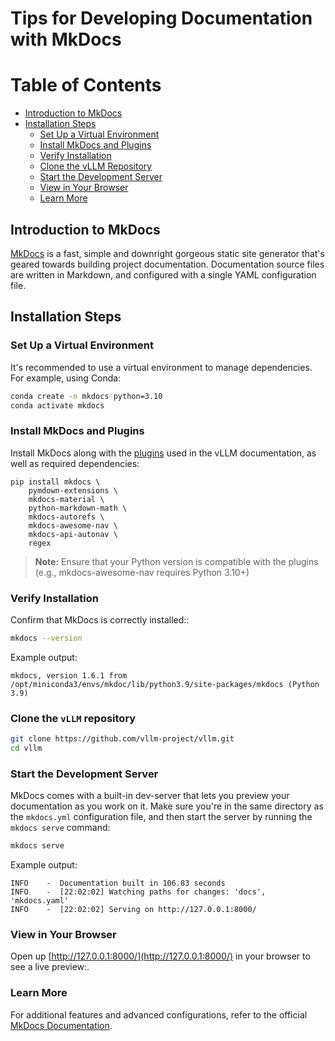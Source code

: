 # Tips for Developing Documentation with MkDocs

# Table of Contents

- [Introduction to MkDocs](#introduction-to-mkdocs)
- [Installation Steps](#installation-steps)
    - [Set Up a Virtual Environment](#set-up-a-virtual-environment)
    - [Install MkDocs and Plugins](#install-mkdocs-and-plugins)
    - [Verify Installation](#verify-installation)
    - [Clone the vLLM Repository](#clone-the-vllm-repository)
    - [Start the Development Server](#start-the-development-server)
    - [View in Your Browser](#view-in-your-browser)
    - [Learn More](#learn-more)

## Introduction to MkDocs

[MkDocs](https://github.com/mkdocs/mkdocs) is a fast, simple and downright gorgeous static site generator that's geared towards building project documentation. Documentation source files are written in Markdown, and configured with a single YAML configuration file.

## Installation Steps

### Set Up a Virtual Environment

It's recommended to use a virtual environment to manage dependencies. For example, using Conda:

```bash
conda create -n mkdocs python=3.10
conda activate mkdocs
```

### Install MkDocs and Plugins

Install MkDocs along with the [plugins](https://github.com/vllm-project/vllm/blob/main/mkdocs.yaml) used in the vLLM documentation, as well as required dependencies:

```console
pip install mkdocs \
    pymdown-extensions \
    mkdocs-material \
    python-markdown-math \
    mkdocs-autorefs \
    mkdocs-awesome-nav \
    mkdocs-api-autonav \
    regex
```

> **Note:** Ensure that your Python version is compatible with the plugins (e.g., mkdocs-awesome-nav requires Python 3.10+)

### Verify Installation

Confirm that MkDocs is correctly installed::

```bash
mkdocs --version
```

Example output:

```console
mkdocs, version 1.6.1 from /opt/miniconda3/envs/mkdoc/lib/python3.9/site-packages/mkdocs (Python 3.9)
```

### Clone the `vLLM` repository

```bash
git clone https://github.com/vllm-project/vllm.git
cd vllm
```

### Start the Development Server

MkDocs comes with a built-in dev-server that lets you preview your documentation as you work on it. Make sure you're in the same directory as the `mkdocs.yml` configuration file, and then start the server by running the `mkdocs serve` command:

```bash
mkdocs serve
```

Example output:

```console
INFO    -  Documentation built in 106.83 seconds
INFO    -  [22:02:02] Watching paths for changes: 'docs', 'mkdocs.yaml'
INFO    -  [22:02:02] Serving on http://127.0.0.1:8000/
```

### View in Your Browser

Open up [http://127.0.0.1:8000/](http://127.0.0.1:8000/) in your browser to see a live preview:.

### Learn More

For additional features and advanced configurations, refer to the official [MkDocs Documentation](https://www.mkdocs.org/).
